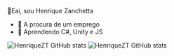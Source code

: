 👋Eai, sou Henrique Zanchetta

- 🔭 A procura de um emprego 
- 🌱 Aprendendo C#, Unity e JS 

![HenriqueZT GitHub stats](https://github-readme-stats.vercel.app/api?username=HenriqueZT&theme=midnight-purple&show_icons=true)
![HenriqueZT GitHub stats](https://github-readme-stats.vercel.app/api/top-langs/?username=HenriqueZT&layout=compact&langs_count=16&theme=midnight-purple)
